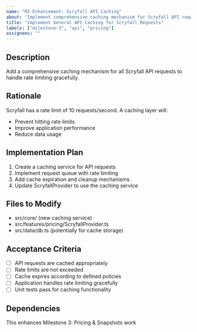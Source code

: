```yaml
---
name: "M3 Enhancement: Scryfall API Caching"
about: "Implement comprehensive caching mechanism for Scryfall API requests"
title: "Implement General API Caching for Scryfall Requests"
labels: ["milestone-3", "api", "pricing"]
assignees: ""
---
```


## Description

Add a comprehensive caching mechanism for all Scryfall API requests to handle rate limiting gracefully.

## Rationale

Scryfall has a rate limit of 10 requests/second. A caching layer will:
- Prevent hitting rate limits
- Improve application performance
- Reduce data usage

## Implementation Plan

1. Create a caching service for API requests
2. Implement request queue with rate limiting
3. Add cache expiration and cleanup mechanisms
4. Update ScryfallProvider to use the caching service

## Files to Modify

- src/core/ (new caching service)
- src/features/pricing/ScryfallProvider.ts
- src/data/db.ts (potentially for cache storage)

## Acceptance Criteria

- [ ] API requests are cached appropriately
- [ ] Rate limits are not exceeded
- [ ] Cache expires according to defined policies
- [ ] Application handles rate limiting gracefully
- [ ] Unit tests pass for caching functionality

## Dependencies

This enhances Milestone 3: Pricing & Snapshots work